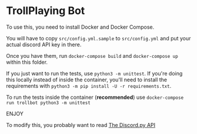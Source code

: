 # TrollPlaying Bot

To use this, you need to install Docker and Docker Compose.

You will have to copy `src/config.yml.sample` to `src/config.yml` and put your actual discord API key in there.

Once you have them, run `docker-compose build` and `docker-compose up` within this folder.

If you just want to run the tests, use `python3 -m unittest`. If you're doing this locally instead of inside the container, you'll need to install the requirements with `python3 -m pip install -U -r requirements.txt`.

To run the tests inside the container (**recommended**) use `docker-compose run trollbot python3 -m unittest`

ENJOY

To modify this, you probably want to read [The Discord.py API](http://discordpy.readthedocs.io/en/latest/api.html)
